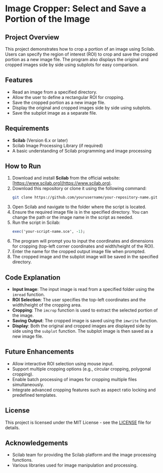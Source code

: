 # Image Cropper: Select and Save a Portion of the Image

## Project Overview
This project demonstrates how to crop a portion of an image using Scilab. Users can specify the region of interest (ROI) to crop and save the cropped portion as a new image file. The program also displays the original and cropped images side by side using subplots for easy comparison.

## Features
- Read an image from a specified directory.
- Allow the user to define a rectangular ROI for cropping.
- Save the cropped portion as a new image file.
- Display the original and cropped images side by side using subplots.
- Save the subplot image as a separate file.

## Requirements
- **Scilab** (Version 6.x or later)
- Scilab Image Processing Library (if required)
- A basic understanding of Scilab programming and image processing

## How to Run
1. Download and install **Scilab** from the official website: [https://www.scilab.org](https://www.scilab.org).
2. Download this repository or clone it using the following command:
   ```bash
   git clone https://github.com/yourusername/your-repository-name.git
   ```
3. Open Scilab and navigate to the folder where the script is located.
4. Ensure the required image file is in the specified directory. You can change the path or the image name in the script as needed.
5. Run the script in Scilab:
   ```scilab
   exec('your-script-name.sce', -1);
   ```
6. The program will prompt you to input the coordinates and dimensions for cropping (top-left corner coordinates and width/height of the ROI).
7. Enter the name for the cropped output image file when prompted.
8. The cropped image and the subplot image will be saved in the specified directory.

## Code Explanation
- **Input Image**: The input image is read from a specified folder using the `imread` function.
- **ROI Selection**: The user specifies the top-left coordinates and the width/height of the cropping area.
- **Cropping**: The `imcrop` function is used to extract the selected portion of the image.
- **Saving Output**: The cropped image is saved using the `imwrite` function.
- **Display**: Both the original and cropped images are displayed side by side using the `subplot` function. The subplot image is then saved as a new image file.

## Future Enhancements
- Allow interactive ROI selection using mouse input.
- Support multiple cropping options (e.g., circular cropping, polygonal cropping).
- Enable batch processing of images for cropping multiple files simultaneously.
- Integrate advanced cropping features such as aspect ratio locking and predefined templates.

## License
This project is licensed under the MIT License - see the [LICENSE](LICENSE) file for details.

## Acknowledgements
- Scilab team for providing the Scilab platform and the image processing functions.
- Various libraries used for image manipulation and processing.

